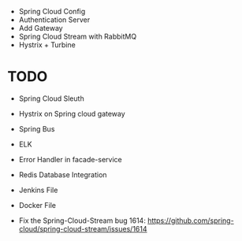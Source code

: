 
* Spring Cloud Config
* Authentication Server
* Add Gateway
* Spring Cloud Stream with RabbitMQ
* Hystrix + Turbine
# TODO
* Spring Cloud Sleuth
* Hystrix on Spring cloud gateway

* Spring Bus
* ELK
* Error Handler in facade-service
* Redis Database Integration
* Jenkins File
* Docker File

* Fix the Spring-Cloud-Stream bug 1614:
https://github.com/spring-cloud/spring-cloud-stream/issues/1614